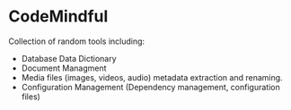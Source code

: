 # CodeMindful

Collection of random tools including:
- Database Data Dictionary
- Document Managment
- Media files (images, videos, audio) metadata extraction and renaming.
- Configuration Management (Dependency management, configuration files)